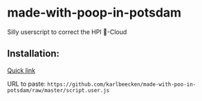 # made-with-poop-in-potsdam
Silly userscript to correct the HPI 💩-Cloud

## Installation:
[Quick link](https://github.com/karlbeecken/made-with-poo-in-potsdam/raw/master/script.user.js)

URL to paste: `https://github.com/karlbeecken/made-with-poo-in-potsdam/raw/master/script.user.js`
